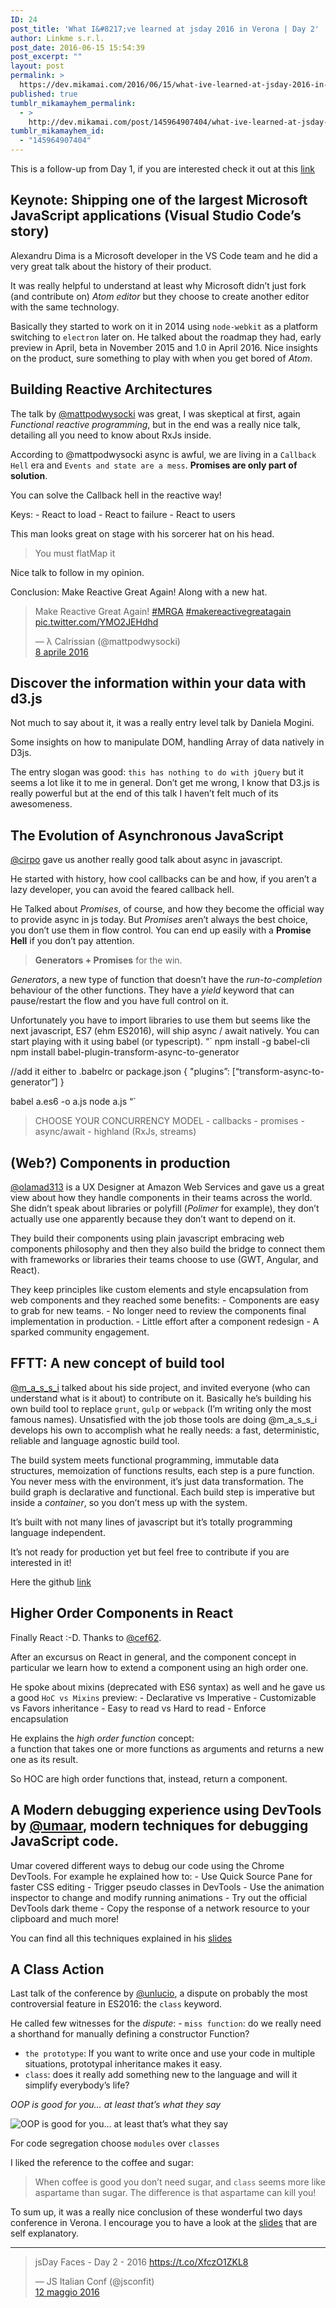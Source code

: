 ```yaml
---
ID: 24
post_title: 'What I&#8217;ve learned at jsday 2016 in Verona | Day 2'
author: Linkme s.r.l.
post_date: 2016-06-15 15:54:39
post_excerpt: ""
layout: post
permalink: >
  https://dev.mikamai.com/2016/06/15/what-ive-learned-at-jsday-2016-in-verona-day-2/
published: true
tumblr_mikamayhem_permalink:
  - >
    http://dev.mikamai.com/post/145964907404/what-ive-learned-at-jsday-2016-in-verona-day-2
tumblr_mikamayhem_id:
  - "145964907404"
---
```

<p>This is a follow-up from Day 1<!--more-->, if you are interested check it out at this <a href="http://dev.mikamai.com/post/145258317709/what-ive-learned-at-jsday-2016-in-verona">link</a></p>

<h2>Keynote: Shipping one of the largest Microsoft JavaScript applications (Visual Studio Code&rsquo;s story)</h2>

<p>Alexandru Dima is a Microsoft developer in the VS Code team and he did a very great talk about the history of their product.</p>

<p>It was really helpful to understand at least why Microsoft didn&rsquo;t just fork (and contribute on) <em>Atom editor</em> but they choose to create another editor with the same technology.</p>

<p>Basically they started to work on it in 2014 using <code>node-webkit</code> as a platform switching to <code>electron</code> later on.
He talked about the roadmap they had, early preview in April, beta in November 2015 and 1.0 in April 2016.
Nice insights on the product, sure something to play with when you get bored of <em>Atom</em>.</p>

<h2>Building Reactive Architectures</h2>

<p>The talk by <a href="https://twitter.com/mattpodwysocki">@mattpodwysocki</a> was great, I was skeptical at first, again <em>Functional reactive programming</em>, but in the end was a really nice talk, detailing all you need to know about RxJs inside.</p>

<p>According to @mattpodwysocki async is awful, we are living in a <code>Callback Hell</code> era and <code>Events and state are a mess</code>.
<strong>Promises are only part of solution</strong>.</p>

<p>You can solve the Callback hell in the reactive way!</p>

<p>Keys:
- React to load
- React to failure
- React to users</p>

<p>This man looks great on stage with his sorcerer hat on his head.</p>

<blockquote>
  <p>You must flatMap it</p>
</blockquote>

<p>Nice talk to follow in my opinion.</p>

<p>Conclusion: Make Reactive Great Again! Along with a new hat.</p>

<blockquote class="twitter-tweet"><p lang="en" dir="ltr">Make Reactive Great Again! <a href="https://twitter.com/hashtag/MRGA?src=hash">#MRGA</a> <a href="https://twitter.com/hashtag/makereactivegreatagain?src=hash">#makereactivegreatagain</a> <a href="https://t.co/YMO2JEHdhd">pic.twitter.com/YMO2JEHdhd</a></p><div>— λ Calrissian (@mattpodwysocki) </div><a href="https://twitter.com/mattpodwysocki/status/718469012259217409">8 aprile 2016</a></blockquote>

<h2>Discover the information within your data with d3.js</h2>

<p>Not much to say about it, it was a really entry level talk by Daniela Mogini.</p>

<p>Some insights on how to manipulate DOM, handling Array of data natively in D3js.</p>

<p>The entry slogan was good: <code>this has nothing to do with jQuery</code> but it seems a lot like it to me in general.
Don&rsquo;t get me wrong, I know that D3.js is really powerful but at the end of this talk I haven&rsquo;t felt much of its awesomeness.</p>

<h2>The Evolution of Asynchronous JavaScript</h2>

<p><a href="https://twitter.com/cirpo">@cirpo</a> gave us another really good talk about async in javascript.</p>

<p>He started with history, how cool callbacks can be and how, if you aren&rsquo;t a lazy developer, you can avoid the feared callback hell.</p>

<p>He Talked about <em>Promises</em>, of course, and how they become the official way to provide async in js today.
But <em>Promises</em> aren&rsquo;t always the best choice, you don&rsquo;t use them in flow control. You can end up easily with a <strong>Promise Hell</strong> if you don&rsquo;t pay attention.</p>

<blockquote>
  <p><strong>Generators + Promises</strong> for the win.</p>
</blockquote>

<p><em>Generators</em>, a new type of function that doesn&rsquo;t have the <em>run-to-completion</em> behaviour of the other functions.
They have a <em>yield</em> keyword that can pause/restart the flow and you have full control on it.</p>

<p>Unfortunately you have to import libraries to use them but seems like the next javascript, ES7 (ehm ES2016), will ship async / await natively.
You can start playing with it using babel (or typescript).
&ldquo;`
npm install -g babel-cli
npm install babel-plugin-transform-async-to-generator</p>

<p>//add it either to .babelrc or package.json
{
  &quot;plugins&rdquo;: [&ldquo;transform-async-to-generator&rdquo;]
}</p>

<p>babel a.es6 -o a.js
node a.js
&ldquo;`</p>

<blockquote>
  <p>CHOOSE YOUR CONCURRENCY MODEL
   - callbacks
   - promises
   - async/await
   - highland (RxJs, streams)</p>
</blockquote>

<h2>(Web?) Components in production</h2>

<p><a href="https://twitter.com/olamad313">@olamad313</a> is a UX Designer at Amazon Web Services and gave us a great view about how they handle components in their teams across the world. She didn&rsquo;t speak about libraries or polyfill (<em>Polimer</em> for example), they don&rsquo;t actually use one apparently because they don’t want to depend on it.</p>

<p>They build their components using plain javascript embracing web components philosophy and then they also build the bridge to connect them with frameworks or libraries their teams choose to use (GWT, Angular, and React).</p>

<p>They keep principles like custom elements and style encapsulation from web components and they reached some benefits:
 - Components are easy to grab for new teams.
 - No longer need to review the components final implementation in production.
 - Little effort after a component redesign
 - A sparked community engagement.</p>

<h2>FFTT: A new concept of build tool</h2>

<p><a href="https://twitter.com/m_a_s_s_i">@m_a_s_s_i</a> talked about his side project, and invited everyone (who can understand what is it about) to contribute on it. Basically he&rsquo;s building his own build tool to replace <code>grunt</code>, <code>gulp</code> or <code>webpack</code> (I&rsquo;m writing only the most famous names).
Unsatisfied with the job those tools are doing @m_a_s_s_i develops his own to accomplish what he really needs: a fast, deterministic, reliable and language agnostic build tool.</p>

<p>The build system meets functional programming, immutable data structures, memoization of functions results, each step is a pure function.
You never mess with the environment, it&rsquo;s just data transformation.
The build graph is declarative and functional. Each build step is imperative but inside a <em>container</em>, so you don&rsquo;t mess up with the system.</p>

<p>It&rsquo;s built with not many lines of javascript but it&rsquo;s totally programming language independent.</p>

<p>It&rsquo;s not ready for production yet but feel free to contribute if you are interested in it!</p>

<p>Here the github <a href="https://github.com/massimiliano-mantione/fftt">link</a></p>

<h2>Higher Order Components in React</h2>

<p>Finally React :-D. Thanks to <a href="https://twitter.com/cef62">@cef62</a>.</p>

<p>After an excursus on React in general, and the component concept in particular we learn how to extend a component using an high order one.</p>

<p>He spoke about mixins (deprecated with ES6 syntax) as well and he gave us a good <code>HoC vs Mixins</code> preview:
- Declarative vs Imperative
- Customizable vs Favors inheritance
- Easy to read vs Hard to read
- Enforce encapsulation</p>

<p>He explains the <em>high order function</em> concept:<br />
a function that takes one or more functions as arguments and returns a new one as its result.</p>

<p>So HOC are high order functions that, instead, return a component.</p>

<h2>A Modern debugging experience using DevTools by <a href="https://twitter.com/umaar">@umaar</a>, modern techniques for debugging JavaScript code.</h2>

<p>Umar covered different ways to debug our code using the Chrome DevTools.
For example he explained how to:
  - Use Quick Source Pane for faster CSS editing
  - Trigger pseudo classes in DevTools
  - Use the animation inspector to change and modify running animations
  - Try out the official DevTools dark theme
  - Copy the response of a network resource to your clipboard
and much more!</p>

<p>You can find all this techniques explained in his <a href="https://umaar.github.io/devtools-animated-2016">slides</a></p>

<h2>A Class Action</h2>

<p>Last talk of the conference by <a href="https://twitter.com/unlucio">@unlucio</a>, a dispute on probably the most controversial feature in ES2016: the <code>class</code> keyword.</p>

<p>He called few witnesses for the <em>dispute</em>:
  - <code>miss function</code>: do we really need a shorthand for manually defining a constructor Function?</p>

<ul><li><code>the prototype</code>: If you want to write once and use your code in multiple situations, prototypal inheritance makes it easy.</li>
<li><code>class</code>: does it really add something new to the language and will it simplify everybody&rsquo;s life?</li>
</ul><p><em>OOP is good for you&hellip; at least that’s what they say</em></p>

<p><img src="http://thinknsmile.com/wp-content/uploads/2014/05/butter_is_good_for_you.jpg" alt="OOP is good for you... at least that’s what they say" /></p>

<p>For code segregation choose <code>modules</code> over <code>classes</code></p>

<p>I liked the reference to the coffee and sugar:</p>

<blockquote>
  <p>When coffee is good you don&rsquo;t need sugar, and <code>class</code> seems more like aspartame than sugar.
  The difference is that aspartame can kill you!</p>
</blockquote>

<p>To sum up, it was a really nice conclusion of these wonderful two days conference in Verona.
I encourage you to have a look at the <a href="http://www.slideshare.net/unlucio/a-class-action">slides</a> that are self explanatory.</p>

<hr><blockquote class="twitter-tweet"><p lang="en" dir="ltr">jsDay Faces - Day 2 - 2016 <a href="https://t.co/XfczO1ZKL8">https://t.co/XfczO1ZKL8</a></p><div>— JS Italian Conf (@jsconfit) </div><a href="https://twitter.com/jsconfit/status/730832745107050496">12 maggio 2016</a></blockquote>